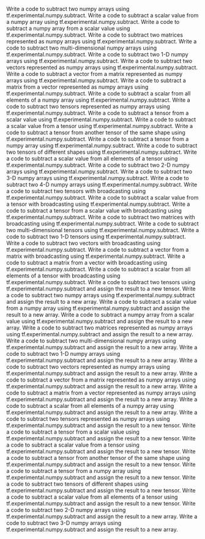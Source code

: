 Write a code to subtract two numpy arrays using tf.experimental.numpy.subtract.
Write a code to subtract a scalar value from a numpy array using tf.experimental.numpy.subtract.
Write a code to subtract a numpy array from a scalar value using tf.experimental.numpy.subtract.
Write a code to subtract two matrices represented as numpy arrays using tf.experimental.numpy.subtract.
Write a code to subtract two multi-dimensional numpy arrays using tf.experimental.numpy.subtract.
Write a code to subtract two 1-D numpy arrays using tf.experimental.numpy.subtract.
Write a code to subtract two vectors represented as numpy arrays using tf.experimental.numpy.subtract.
Write a code to subtract a vector from a matrix represented as numpy arrays using tf.experimental.numpy.subtract.
Write a code to subtract a matrix from a vector represented as numpy arrays using tf.experimental.numpy.subtract.
Write a code to subtract a scalar from all elements of a numpy array using tf.experimental.numpy.subtract.
Write a code to subtract two tensors represented as numpy arrays using tf.experimental.numpy.subtract.
Write a code to subtract a tensor from a scalar value using tf.experimental.numpy.subtract.
Write a code to subtract a scalar value from a tensor using tf.experimental.numpy.subtract.
Write a code to subtract a tensor from another tensor of the same shape using tf.experimental.numpy.subtract.
Write a code to subtract a tensor from a numpy array using tf.experimental.numpy.subtract.
Write a code to subtract two tensors of different shapes using tf.experimental.numpy.subtract.
Write a code to subtract a scalar value from all elements of a tensor using tf.experimental.numpy.subtract.
Write a code to subtract two 2-D numpy arrays using tf.experimental.numpy.subtract.
Write a code to subtract two 3-D numpy arrays using tf.experimental.numpy.subtract.
Write a code to subtract two 4-D numpy arrays using tf.experimental.numpy.subtract.
Write a code to subtract two tensors with broadcasting using tf.experimental.numpy.subtract.
Write a code to subtract a scalar value from a tensor with broadcasting using tf.experimental.numpy.subtract.
Write a code to subtract a tensor from a scalar value with broadcasting using tf.experimental.numpy.subtract.
Write a code to subtract two matrices with broadcasting using tf.experimental.numpy.subtract.
Write a code to subtract two multi-dimensional tensors using tf.experimental.numpy.subtract.
Write a code to subtract two 1-D tensors using tf.experimental.numpy.subtract.
Write a code to subtract two vectors with broadcasting using tf.experimental.numpy.subtract.
Write a code to subtract a vector from a matrix with broadcasting using tf.experimental.numpy.subtract.
Write a code to subtract a matrix from a vector with broadcasting using tf.experimental.numpy.subtract.
Write a code to subtract a scalar from all elements of a tensor with broadcasting using tf.experimental.numpy.subtract.
Write a code to subtract two tensors using tf.experimental.numpy.subtract and assign the result to a new tensor.
Write a code to subtract two numpy arrays using tf.experimental.numpy.subtract and assign the result to a new array.
Write a code to subtract a scalar value from a numpy array using tf.experimental.numpy.subtract and assign the result to a new array.
Write a code to subtract a numpy array from a scalar value using tf.experimental.numpy.subtract and assign the result to a new array.
Write a code to subtract two matrices represented as numpy arrays using tf.experimental.numpy.subtract and assign the result to a new array.
Write a code to subtract two multi-dimensional numpy arrays using tf.experimental.numpy.subtract and assign the result to a new array.
Write a code to subtract two 1-D numpy arrays using tf.experimental.numpy.subtract and assign the result to a new array.
Write a code to subtract two vectors represented as numpy arrays using tf.experimental.numpy.subtract and assign the result to a new array.
Write a code to subtract a vector from a matrix represented as numpy arrays using tf.experimental.numpy.subtract and assign the result to a new array.
Write a code to subtract a matrix from a vector represented as numpy arrays using tf.experimental.numpy.subtract and assign the result to a new array.
Write a code to subtract a scalar from all elements of a numpy array using tf.experimental.numpy.subtract and assign the result to a new array.
Write a code to subtract two tensors represented as numpy arrays using tf.experimental.numpy.subtract and assign the result to a new tensor.
Write a code to subtract a tensor from a scalar value using tf.experimental.numpy.subtract and assign the result to a new tensor.
Write a code to subtract a scalar value from a tensor using tf.experimental.numpy.subtract and assign the result to a new tensor.
Write a code to subtract a tensor from another tensor of the same shape using tf.experimental.numpy.subtract and assign the result to a new tensor.
Write a code to subtract a tensor from a numpy array using tf.experimental.numpy.subtract and assign the result to a new tensor.
Write a code to subtract two tensors of different shapes using tf.experimental.numpy.subtract and assign the result to a new tensor.
Write a code to subtract a scalar value from all elements of a tensor using tf.experimental.numpy.subtract and assign the result to a new tensor.
Write a code to subtract two 2-D numpy arrays using tf.experimental.numpy.subtract and assign the result to a new array.
Write a code to subtract two 3-D numpy arrays using tf.experimental.numpy.subtract and assign the result to a new array.